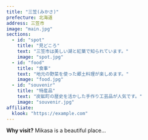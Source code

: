```yaml
---
title: "三笠(みかさ)"
prefecture: 北海道
address: 三笠市
image: "main.jpg"
sections:
  - id: "spot"
    title: "見どころ"
    text: "三笠市は美しい湖と紅葉で知られています。"
    image: "spot.jpg"
  - id: "food"
    title: "食事"
    text: "地元の野菜を使った郷土料理が楽しめます。"
    image: "food.jpg"
  - id: "souvenir"
    title: "特産品"
    text: "炭鉱町の歴史を活かした手作り工芸品が人気です。"
    image: "souvenir.jpg"
affiliate:
  klook: "https://example.com"
---
```

**Why visit?** Mikasa is a beautiful place...
